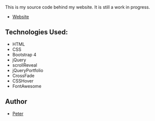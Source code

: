 This is my source code behind my website. It is still a work in progress.
+ [Website](https://ptpeck357.github.io/peterpeck/)

## Technologies Used:
* HTML
* CSS
* Bootstrap 4
* jQuery
* scrollReveal
* jQueryPortfolio
* CrossFade
* CSSHover
* FontAwesome

## Author
+ [Peter](https://github.com/ptpeck357)


